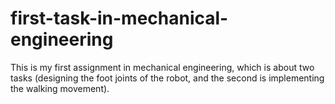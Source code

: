 # first-task-in-mechanical-engineering
This is my first assignment in mechanical engineering, which is about two tasks (designing the foot joints of the robot, and the second is implementing the walking movement).
